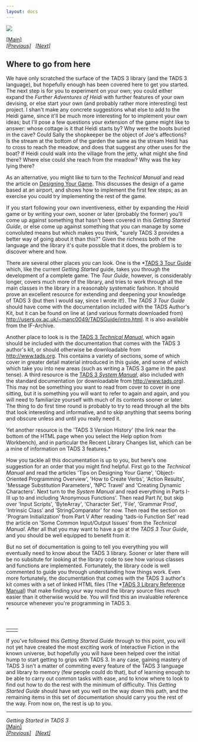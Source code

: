 ```yaml
---
layout: docs
---
```



[<img src="topbar.jpg" data-border="0" />](index.html)





[\[Main\]](index.html)  
*[\[Previous\]](easingtestinganddebugging.html)
  [\[Next\]](appendixa-actionmessagepropert.html)*

## Where to go from here

We have only scratched the surface of the TADS 3 library (and the TADS 3
language), but hopefully enough has been covered here to get you
started. The next step is for you to experiment on your own; you could
either expand the *Further Adventures of Heidi* with further features of
your own devising, or else start your own (and probably rather more
interesting) test project. I shan't make any concrete suggestions what
else to add to the Heidi game, since it'll be much more interesting for
to implement your own ideas; but I'll pose a few questions your
extension of the game might like to answer: whose cottage is it that
Heidi starts by? Why were the boots buried in the cave? Could Sally the
shopkeeper be the object of Joe's affections? Is the stream at the
bottom of the garden the same as the stream Heidi has to cross to reach
the meadow, and does that suggest any other uses for the boat? If Heidi
could walk into the village from the jetty, what might she find there?
Where else could she reach from the meadow? Why was the key lying
there?  
  
As an alternative, you might like to turn to the *Technical Manual* and
read the article on
<a href="../techman/t3design.html" target="_top">Designing Your Game</a>.
This discusses the design of a game based at an airport, and shows how
to implement the first few steps; as an exercise you could try
implementing the rest of the game.  
  
If you start following your own inventiveness, either by expanding the
*Heidi* game or by writing your own, sooner or later (probably the
former) you'll come up against something that hasn't been covered in
this *Getting Started Guide*, or else come up against something that you
can manage by some convoluted means but which makes you think, "surely
TADS 3 provides a better way of going about it than this?" Given the
richness both of the language and the library it's quite possible that
it does, the problem is to discover where and how.  
  
There are several other places you can look. One is the
*<a href="../tourguide/index.html" target="_top">TADS 3 Tour Guide</a>
which, like the current *Getting Started* guide, takes you through the
development of a complete game. The *Tour Guide*, however, is
considerably longer, covers much more of the library, and tries to work
through all the main classes in the library in a reasonably systematic
fashion. It should prove an excellent resource for extending and
deepening your knowledge of TADS 3 (but then I would say, since I wrote
it!). The *TADS 3 Tour Guide* should have come with the documentation
included with the TADS Author's Kit, but it can be found on line at (and
various formats downloaded from)
<a href="%20http://users.ox.ac.uk/~manc0049/TADSGuide/intro.html%20"
target="_top">http://users.ox.ac.uk/~manc0049/TADSGuide/intro.html</a>.
It is also available from the IF-Archive.  
  
Another place to look is is the
<a href="../techman/cover.html" target="_top">TADS 3 <em>Technical
Manual</em></a>, which again should be included with the documentation
that comes with the TADS 3 author's kit, or should otherwise be
downloadable from <a href="%20http://www.tads.org%20"
target="_top">http://www.tads.org</a>. This contains a variety of
sections, some of which cover in greater detail material introduced in
this guide, and some of which which take you into new areas (such as
writing a TADS 3 game in the past tense). A third resource is the
<a href="../sysman/toc.html" target="_top">TADS 3 <em>System
Manual</em></a>, also included with the standard documentation (or
downloadable from
<a href="http://www.tads.org" target="_top">http://www.tads.org</a>).
This may not be something you want to read from cover to cover in one
sitting, but it is something you will want to refer to again and again,
and you will need to familiarize yourself with much of its contents
sooner or later. The thing to do first time round is probably to try to
read through all the bits that look interesting and informative, and to
skip anything that seems boring and obscure unless and until you really
need it.  
  
Yet another resource is the 'TADS 3 Version History' (the link near the
bottom of the HTML page when you select the Help option from Workbench),
and in particular the Recent Library Changes list, which can be a mine
of information on TADS 3 features.*

How you tackle all this documentation is up to you, but here's one
suggestion for an order that you might find helpful. First go to the
*Technical Manual* and read the articles 'Tips on Designing Your Game',
'Object-Oriented Programming Overview', 'How to Create Verbs', 'Action
Results', 'Message Substitution Parameters', 'NPC Travel' and 'Creating
Dynamic Characters'. Next turn to the *System Manual* and read
everything in Parts I-III up to and including 'Anonymous Functions'.
Then read Part IV, but skip over 'Input Scripts', 'ByteArray',
'Character Set', 'File', 'Grammar Prod', 'Intrinsic Class' and
'StringComparator' for now. Then read the section on 'Program
Initialization' from Part V After reading 'tads-io Function Set' read
the article on 'Some Common Input/Output Issues' from the *Technical
Manual*. After all that you may want to have a go at the *TADS 3 Tour
Guide*, and you should be well equipped to benefit from it.

But no set of documentation is going to tell you everything you will
eventually need to know about the TADS 3 library. Sooner or later there
will be no subsitute for looking at the library code to see how various
classes and functions are implemented. Fortunately, the library code is
well commented to guide you through understanding how things work. Even
more fortunately, the documentation that comes with the TADS 3 author's
kit comes with a set of linked HTML files (The
*<a href="../libref/index.html" target="_top">TADS 3 Library Reference
Manual</a>) that make finding your way round the library source files
*much* easier than it otherwise would be. You will find this an
invaluable reference resource whenever you're programming in TADS 3.  
*

` `

|     |     |
|-----|-----|
|     |     |

If you've followed this *Getting Started Guide* through to this point,
you will not yet have created the most exciting work of Interactive
Fiction in the known universe, but hopefully you will have been helped
over the initial hump to start getting to grips with TADS 3. In any
case, gaining mastery of TADS 3 isn't a matter of commiting every
feature of the TADS 3 language and library to memory (few people could
do that), but of learning enough to be able to carry out common tasks
with ease, and to know where to look to find out how to do the rest with
the minimum of difficulty. This *Getting Started Guide* should have set
you well on the way down this path, and the remaining items in this set
of documentation should carry you the rest of the way. From now on, the
rest is up to you.  
  

------------------------------------------------------------------------

*Getting Started in TADS 3*  
[\[Main\]](index.html)  
*[\[Previous\]](easingtestinganddebugging.html)
  [\[Next\]](appendixa-actionmessagepropert.html)*



